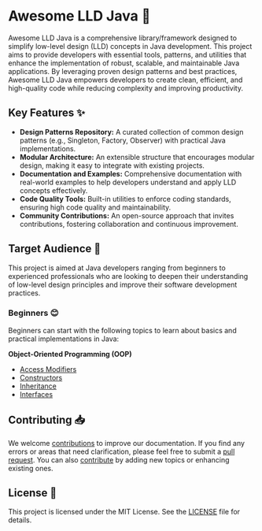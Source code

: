 # Awesome LLD Java 🚀

Awesome LLD Java is a comprehensive library/framework designed to simplify low-level design (LLD) concepts in Java development. This project aims to provide developers with essential tools, patterns, and utilities that enhance the implementation of robust, scalable, and maintainable Java applications. By leveraging proven design patterns and best practices, Awesome LLD Java empowers developers to create clean, efficient, and high-quality code while reducing complexity and improving productivity.

## Key Features ✨

- **Design Patterns Repository:** A curated collection of common design patterns (e.g., Singleton, Factory, Observer) with practical Java implementations.
- **Modular Architecture:** An extensible structure that encourages modular design, making it easy to integrate with existing projects.
- **Documentation and Examples:** Comprehensive documentation with real-world examples to help developers understand and apply LLD concepts effectively.
- **Code Quality Tools:** Built-in utilities to enforce coding standards, ensuring high code quality and maintainability.
- **Community Contributions:** An open-source approach that invites contributions, fostering collaboration and continuous improvement.

## Target Audience 🎯

This project is aimed at Java developers ranging from beginners to experienced professionals who are looking to deepen their understanding of low-level design principles and improve their software development practices.

### Beginners 😊

Beginners can start with the following topics to learn about basics and practical implementations in Java:

**Object-Oriented Programming (OOP)**
- [Access Modifiers](markdown/access_modifiers.md)
- [Constructors](markdown/constructor.md)
- [Inheritance](markdown/inheritance.md)
- [Interfaces](markdown/interface.md)


## Contributing 📥

We welcome [contributions](markdown/contribute.md) to improve our documentation. If you find any errors or areas that need clarification, please feel free to submit a [pull request](markdown/contribute.md). You can also [contribute](markdown/contribute.md) by adding new topics or enhancing existing ones.


  
## License 📄

This project is licensed under the MIT License. See the [LICENSE](LICENSE.md) file for details.